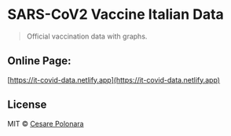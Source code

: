 
# SARS-CoV2 Vaccine Italian Data

> Official vaccination data with graphs.

## Online Page:

[https://it-covid-data.netlify.app](https://it-covid-data.netlify.app)

## License

MIT © [Cesare Polonara](https://github.com/Kais3rP)
